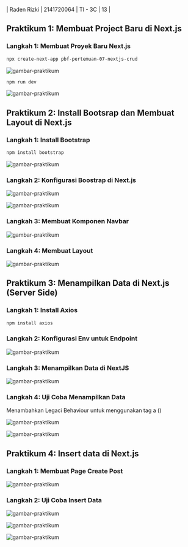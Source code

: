 | Raden Rizki | 2141720064 | TI - 3C | 13 |

## Praktikum 1: Membuat Project Baru di Next.js

### Langkah 1: Membuat Proyek Baru Next.js

```bash
npx create-next-app pbf-pertemuan-07-nextjs-crud
```

![gambar-praktikum](../pbf-pertemuan-07-nextjs-crud/img/praktikum_1_langkah_1_1.png)

```bash
npm run dev
```

![gambar-praktikum](../pbf-pertemuan-07-nextjs-crud/img/praktikum_1_langkah_1_1.png)

## Praktikum 2: Install Bootsrap dan Membuat Layout di Next.js

### Langkah 1: Install Bootstrap

```bash
npm install bootstrap
```

![gambar-praktikum](../pbf-pertemuan-07-nextjs-crud/img/praktikum_2_langkah_1.png)

### Langkah 2: Konfigurasi Boostrap di Next.js

![gambar-praktikum](../pbf-pertemuan-07-nextjs-crud/img/praktikum_2_langkah_2_1.png)

![gambar-praktikum](../pbf-pertemuan-07-nextjs-crud/img/praktikum_2_langkah_2_2.png)

### Langkah 3: Membuat Komponen Navbar

![gambar-praktikum](../pbf-pertemuan-07-nextjs-crud/img/praktikum_2_langkah_3.png)

### Langkah 4: Membuat Layout

![gambar-praktikum](../pbf-pertemuan-07-nextjs-crud/img/praktikum_2_langkah_4.png)

## Praktikum 3: Menampilkan Data di Next.js (Server Side)

### Langkah 1: Install Axios

```bash
npm install axios
```

### Langkah 2: Konfigurasi Env untuk Endpoint

![gambar-praktikum](../pbf-pertemuan-07-nextjs-crud/img/praktikum_3_langkah_2.png)

### Langkah 3: Menampilkan Data di NextJS

![gambar-praktikum](../pbf-pertemuan-07-nextjs-crud/img/praktikum_3_langkah_3.png)

### Langkah 4: Uji Coba Menampilkan Data

Menambahkan Legaci Behaviour untuk menggunakan tag a (<a>)

![gambar-praktikum](../pbf-pertemuan-07-nextjs-crud/img/praktikum_3_langkah_4_1.png)

![gambar-praktikum](../pbf-pertemuan-07-nextjs-crud/img/praktikum_3_langkah_4_2.png)

## Praktikum 4: Insert data di Next.js

### Langkah 1: Membuat Page Create Post

![gambar-praktikum](../pbf-pertemuan-07-nextjs-crud/img/praktikum_4_langkah_1.png)

### Langkah 2: Uji Coba Insert Data

![gambar-praktikum](../pbf-pertemuan-07-nextjs-crud/img/praktikum_4_langkah_2_1.png)

![gambar-praktikum](../pbf-pertemuan-07-nextjs-crud/img/praktikum_4_langkah_2_3.png)

![gambar-praktikum](../pbf-pertemuan-07-nextjs-crud/img/praktikum_4_langkah_2_2.png)
